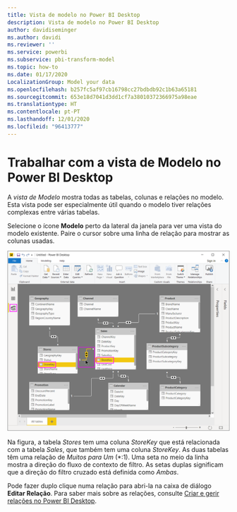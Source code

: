 ```yaml
---
title: Vista de modelo no Power BI Desktop
description: Vista de modelo no Power BI Desktop
author: davidiseminger
ms.author: davidi
ms.reviewer: ''
ms.service: powerbi
ms.subservice: pbi-transform-model
ms.topic: how-to
ms.date: 01/17/2020
LocalizationGroup: Model your data
ms.openlocfilehash: b257fc5af97cb16798cc27bdbdb92c1b63a65181
ms.sourcegitcommit: 653e18d7041d3dd1cf7a38010372366975a98eae
ms.translationtype: HT
ms.contentlocale: pt-PT
ms.lasthandoff: 12/01/2020
ms.locfileid: "96413777"
---
```

# <a name="work-with-model-view-in-power-bi-desktop"></a>Trabalhar com a vista de Modelo no Power BI Desktop

A *vista de Modelo* mostra todas as tabelas, colunas e relações no modelo. Esta vista pode ser especialmente útil quando o modelo tiver relações complexas entre várias tabelas.

Selecione o ícone **Modelo** perto da lateral da janela para ver uma vista do modelo existente. Paire o cursor sobre uma linha de relação para mostrar as colunas usadas.

![Vista de modelo, Power BI Desktop](media/desktop-relationship-view/model-view-full-screen.png)

Na figura, a tabela *Stores* tem uma coluna *StoreKey* que está relacionada com a tabela *Sales*, que também tem uma coluna *StoreKey*. As duas tabelas têm uma relação de *Muitos para Um* (\*:1). Uma seta no meio da linha mostra a direção do fluxo de contexto de filtro. As setas duplas significam que a direção do filtro cruzado está definida como *Ambas*.

Pode fazer duplo clique numa relação para abri-la na caixa de diálogo **Editar Relação**. Para saber mais sobre as relações, consulte [Criar e gerir relações no Power BI Desktop](desktop-create-and-manage-relationships.md).
